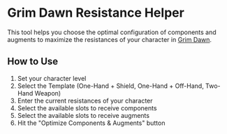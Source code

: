# Grim Dawn Resistance Helper
This tool helps you choose the optimal configuration of components and augments to maximize the resistances of your character in [Grim Dawn](https://www.grimdawn.com/).

## How to Use
1. Set your character level
2. Select the Template (One-Hand + Shield, One-Hand + Off-Hand, Two-Hand Weapon)
3. Enter the current resistances of your character
4. Select the available slots to receive components
5. Select the available slots to receive augments
6. Hit the "Optimize Components & Augments" button